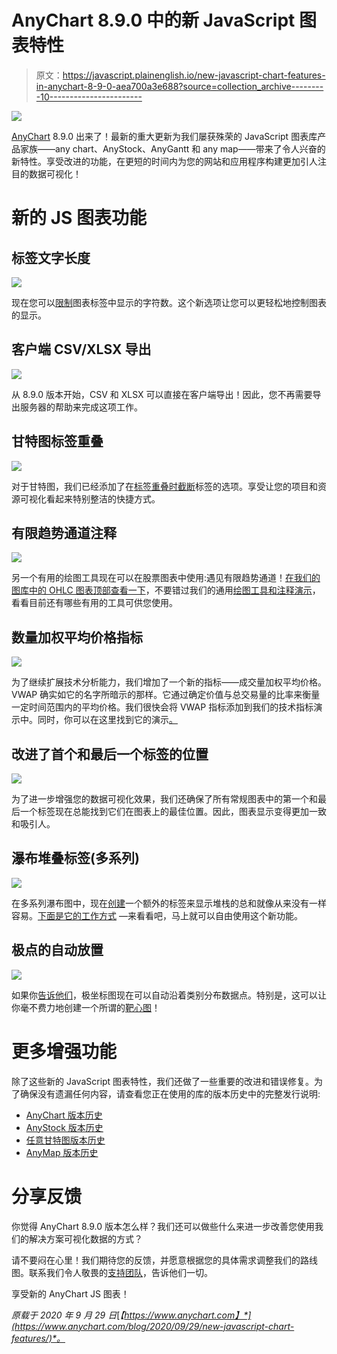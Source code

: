 # AnyChart 8.9.0 中的新 JavaScript 图表特性

> 原文：<https://javascript.plainenglish.io/new-javascript-chart-features-in-anychart-8-9-0-aea700a3e688?source=collection_archive---------10----------------------->

![](img/a9ecd4aed861aa2aac0cf57cb1d0e019.png)

[AnyChart](https://www.anychart.com) 8.9.0 出来了！最新的重大更新为我们屡获殊荣的 JavaScript 图表库产品家族——any chart、AnyStock、AnyGantt 和 any map——带来了令人兴奋的新特性。享受改进的功能，在更短的时间内为您的网站和应用程序构建更加引人注目的数据可视化！

# 新的 JS 图表功能

## **标签文字长度**

![](img/e676d715df7b5d1da2b8a52e1782782a.png)

现在您可以[限制](https://api.anychart.com/v8/anychart.core.ui.LabelsFactory#maxLength)图表标签中显示的字符数。这个新选项让您可以更轻松地控制图表的显示。

## **客户端 CSV/XLSX 导出**

![](img/3fc324b495ca03d1402affd17693d513.png)

从 8.9.0 版本开始，CSV 和 XLSX 可以直接在客户端导出！因此，您不再需要导出服务器的帮助来完成这项工作。

## **甘特图标签重叠**

![](img/869d5e96708748a3a2971968c078c4bb.png)

对于甘特图，我们已经添加了在[标签重叠时截断](https://api.anychart.com/v8/anychart.core.ui.Timeline#cropLabels)标签的选项。享受让您的项目和资源可视化看起来特别整洁的快捷方式。

## 有限趋势通道注释

![](img/7380ad2a06d7f749d4c98911ebd6d3a0.png)

另一个有用的绘图工具现在可以在股票图表中使用:遇见有限趋势通道！[在我们的图库中的 OHLC 图表顶部查看一下](https://www.anychart.com/products/anystock/gallery/Stock_Drawing_Annotations/Annotated_OHLC_Chart.php)，不要错过我们的通用[绘图工具和注释演示](https://www.anychart.com/products/anystock/drawing_tools/)，看看目前还有哪些有用的工具可供您使用。

## 数量加权平均价格指标

![](img/8326256f2c4eeea3eb0c519c7c50960b.png)

为了继续扩展技术分析能力，我们增加了一个新的指标——成交量加权平均价格。VWAP 确实如它的名字所暗示的那样。它通过确定价值与总交易量的比率来衡量一定时间范围内的平均价格。我们很快会将 VWAP 指标添加到我们的技术指标演示中。同时，你可以在这里找到它的演示[。](https://www.anychart.com/products/anystock/gallery/Stock_Technical_Indicators/Volume_Weight_Average_Price_(VWAP).php)

## **改进了首个和最后一个标签的位置**

![](img/eea36ee7131b0715b77230cc4a394309.png)

为了进一步增强您的数据可视化效果，我们还确保了所有常规图表中的第一个和最后一个标签现在总能找到它们在图表上的最佳位置。因此，图表显示变得更加一致和吸引人。

## 瀑布堆叠标签(多系列)

![](img/0cb2bbd6fcb4480340f16ad59640f81c.png)

在多系列瀑布图中，现在[创建](https://api.anychart.com/v8/anychart.charts.Waterfall#stackLabels)一个额外的标签来显示堆栈的总和就像从来没有一样容易。[下面是它的工作方式](https://www.anychart.com/products/anychart/gallery/Waterfall_Charts/Income_Statement_by_Region.php) —来看看吧，马上就可以自由使用这个新功能。

## 极点的自动放置

![](img/a740732ecd4822b16d09ad99f2f38bc2.png)

如果你[告诉他们](https://api.anychart.com/v8/anychart.charts.Polar#spreadValues)，极坐标图现在可以自动沿着类别分布数据点。特别是，这可以让你毫不费力地创建一个所谓的[靶心图](https://www.anychart.com/products/anychart/gallery/Polar_Charts/Marker_Polar_Chart_with_Spreading_Points.php)！

# 更多增强功能

除了这些新的 JavaScript 图表特性，我们还做了一些重要的改进和错误修复。为了确保没有遗漏任何内容，请查看您正在使用的库的版本历史中的完整发行说明:

*   [AnyChart 版本历史](https://www.anychart.com/products/anychart/history/)
*   [AnyStock 版本历史](https://www.anychart.com/products/anystock/history/)
*   [任意甘特图版本历史](https://www.anychart.com/products/anygantt/history/)
*   [AnyMap 版本历史](https://www.anychart.com/products/anymap/history/)

# 分享反馈

你觉得 AnyChart 8.9.0 版本怎么样？我们还可以做些什么来进一步改善您使用我们的解决方案可视化数据的方式？

请不要闷在心里！我们期待您的反馈，并愿意根据您的具体需求调整我们的路线图。联系我们令人敬畏的[支持团队](https://www.anychart.com/support/)，告诉他们一切。

享受新的 AnyChart JS 图表！

*原载于 2020 年 9 月 29 日*[*【https://www.anychart.com】*](https://www.anychart.com/blog/2020/09/29/new-javascript-chart-features/)*。*